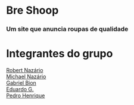 # Bre Shoop
### Um site que anuncia roupas de qualidade

# Integrantes do grupo
 [Robert Nazário](https://www.github.com/rvnaza) <br>
 [Michael Nazário](https://www.github.com/MichaelNazaio)<br>
 [Gabriel Bion](https://www.github.com/)<br>
 [Eduardo G.](https://www.github.com/)<br>
 [Pedro Henrique](https://www.github.com/)<br>